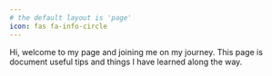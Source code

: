 ```yaml
---
# the default layout is 'page'
icon: fas fa-info-circle
---
```


Hi, welcome to my page and joining me on my journey. This page is document useful tips and things I have learned along the way.